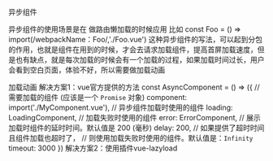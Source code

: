 异步组件

异步组件的使用场景是在 做路由懒加载的时候应用
比如 const Foo = () => import(/webpackName：Foo/,'./Foo.vue')
这种异步组件的写法，可以起到分包的作用，也就是组件在用到的时候，才会去请求加载组件，提高首屏加载速度，但是也有缺点，就是每次加载的时候会有一个加载的过程，如果加载时间过长，用户会看到空白页面，体验不好，所以需要做加载动画

加载动画 
解决方案1：vue官方提供的方法
 const AsyncComponent = () => ({
  // 需要加载的组件 (应该是一个 `Promise` 对象)
  component: import('./MyComponent.vue'),
  // 异步组件加载时使用的组件
  loading: LoadingComponent,
  // 加载失败时使用的组件
  error: ErrorComponent,
  // 展示加载时组件的延时时间。默认值是 200 (毫秒)
  delay: 200,
  // 如果提供了超时时间且组件加载也超时了，
  // 则使用加载失败时使用的组件。默认值是：`Infinity`
  timeout: 3000
})
解决方案2：使用插件vue-lazyload

